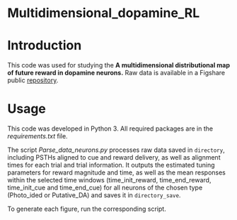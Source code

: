 # Multidimensional_dopamine_RL

# Introduction  

This code was used for studying the **A multidimensional distributional map of future reward in dopamine neurons.** 
Raw data is available in a Figshare public [repository](https://doi.org/10.6084/m9.figshare.28390151.v1).

# Usage

This code was developed in Python 3. All required packages are in the _requirements.txt_ file. 

The script _Parse_data_neurons.py_ processes raw data saved in `directory`, including PSTHs aligned to cue and reward delivery, as well as alignment times for each trial and trial information.
It outputs the estimated tuning parameters for reward magnitude and time, as well as the mean responses within the selected time windows (time_init_reward, time_end_reward, time_init_cue and time_end_cue) for all neurons of the chosen type (Photo_ided or Putative_DA) and saves it in `directory_save`.

To generate each figure, run the corresponding script.




